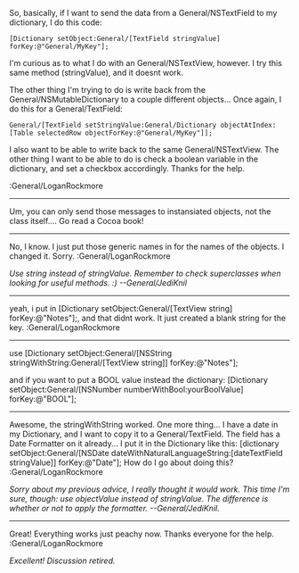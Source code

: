 So, basically, if I want to send the data from a General/NSTextField to my dictionary, I do this code:

    [Dictionary setObject:General/[TextField stringValue] forKey:@"General/MyKey"];

I'm curious as to what I do with an General/NSTextView, however.  I try this same method (stringValue), and it doesnt work.


The other thing I'm trying to do is write back from the General/NSMutableDictionary to a couple different objects... Once again, I do this for a General/TextField:

    General/[TextField setStringValue:General/Dictionary objectAtIndex:[Table selectedRow objectForKey:@"General/MyKey"]];

I also want to be able to write back to the same General/NSTextView.  The other thing I want to be able to do is check a boolean variable in the dictionary, and set a checkbox accordingly.  Thanks for the help.

:General/LoganRockmore

----

Um, you can only send those messages to instansiated objects, not the class itself.... Go read a Cocoa book!

----

No, I know.  I just put those generic names in for the names of the objects.  I changed it.  Sorry.  :General/LoganRockmore

*Use     string instead of     stringValue. Remember to check superclasses when looking for useful methods. :) --General/JediKnil*

----

yeah, i put in     [Dictionary setObject:General/[TextView string] forKey:@"Notes"];, and that didnt work.  It just created a blank string for the key.  :General/LoganRockmore

----

use     [Dictionary setObject:General/[NSString stringWithString:General/[TextView string]] forKey:@"Notes"];

and if you want to put a BOOL value instead the dictionary:     [Dictionary setObject:General/[NSNumber numberWithBool:yourBoolValue] forKey:@"BOOL"];

----

Awesome, the stringWithString worked.  One more thing...  I have a date in my Dictionary, and I want to copy it to a General/TextField.  The field has a Date Formatter on it already... I put it in the Dictionary like this:      [dictionary setObject:General/[NSDate dateWithNaturalLanguageString:[dateTextField stringValue]] forKey:@"Date"];   How do I go about doing this?  :General/LoganRockmore

*Sorry about my previous advice, I really thought it would work. This time I'm sure, though: use     objectValue instead of     stringValue. The difference is whether or not to apply the formatter. --General/JediKnil.*

----

Great!  Everything works just peachy now.  Thanks everyone for the help.  :General/LoganRockmore

*Excellent! Discussion retired.*